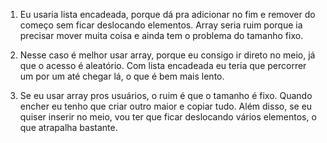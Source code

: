 1) Eu usaria lista encadeada, porque dá pra adicionar no fim e remover do começo sem ficar deslocando elementos. Array seria ruim porque ia precisar mover muita coisa e ainda tem o problema do tamanho fixo.

2) Nesse caso é melhor usar array, porque eu consigo ir direto no meio, já que o acesso é aleatório. Com lista encadeada eu teria que percorrer um por um até chegar lá, o que é bem mais lento.

3) Se eu usar array pros usuários, o ruim é que o tamanho é fixo. Quando encher eu tenho que criar outro maior e copiar tudo. Além disso, se eu quiser inserir no meio, vou ter que ficar deslocando vários elementos, o que atrapalha bastante.
